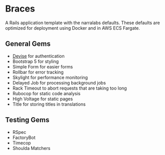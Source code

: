 # Braces

A Rails application template with the narralabs defaults. These defaults are optimized for deployment using Docker and in AWS ECS Fargate.

## General Gems

- [Devise](https://github.com/heartcombo/devise) for authentication
- Bootstrap 5 for styling
- Simple Form for easier forms
- Rollbar for error tracking
- Skylight for performance monitoring
- Delayed Job for processing background jobs
- Rack Timeout to abort requests that are taking too long
- Rubocop for static code analysis
- High Voltage for static pages
- Title for storing titles in translations

## Testing Gems

- RSpec
- FactoryBot
- Timecop
- Shoulda Matchers
